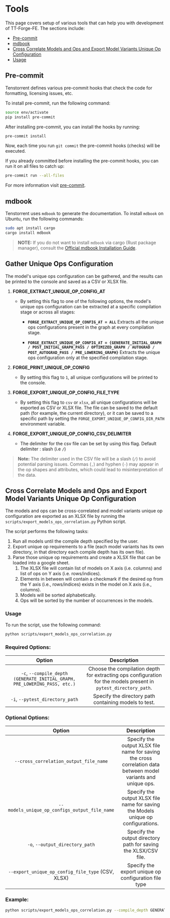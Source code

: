 # Tools

This page covers setup of various tools that can help you with development of TT-Forge-FE. The sections include:
* [Pre-commit](#pre-commit)
* [mdbook](#mdbook)
* [Cross Correlate Models and Ops and Export Model Variants Unique Op Configuration](#cross-correlate-models-and-ops-and-export-model-variants-unique-op-configuration)
* [Usage](#usage)

## Pre-commit

Tenstorrent defines various pre-commit hooks that check the code for formatting, licensing issues, etc.

To install pre-commit, run the following command:

```sh
source env/activate
pip install pre-commit
```

After installing pre-commit, you can install the hooks by running:

```sh
pre-commit install
```

Now, each time you run `git commit` the pre-commit hooks (checks) will be executed.

If you already committed before installing the pre-commit hooks, you can run it on all files to catch up:

```sh
pre-commit run --all-files
```

For more information visit [pre-commit](https://pre-commit.com/).

## mdbook

Tenstorrent uses `mdbook` to generate the documentation. To install `mdbook` on Ubuntu, run the following commands:

```sh
sudo apt install cargo
cargo install mdbook
```

>**NOTE:** If you do not want to install `mdbook` via cargo (Rust package manager), consult the [Official mdbook Installation Guide](https://rust-lang.github.io/mdBook/cli/index.html).

## Gather Unique Ops Configuration

The model's unique ops configuration can be gathered, and the results can be printed to the console and saved as a CSV or XLSX file.

1. **FORGE_EXTRACT_UNIQUE_OP_CONFIG_AT**
   - By setting this flag to one of the following options, the model's unique ops configuration can be extracted at a specific compilation stage or across all stages:

     - **`FORGE_EXTRACT_UNIQUE_OP_CONFIG_AT = ALL`**
       Extracts all the unique ops configurations present in the graph at every compilation stage.

     - **`FORGE_EXTRACT_UNIQUE_OP_CONFIG_AT = {GENERATE_INITIAL_GRAPH / POST_INITIAL_GRAPH_PASS / OPTIMIZED_GRAPH / AUTOGRAD / POST_AUTOGRAD_PASS / PRE_LOWERING_GRAPH}`**
       Extracts the unique ops configuration only at the specified compilation stage.

2. **FORGE_PRINT_UNIQUE_OP_CONFIG**
   - By setting this flag to `1`, all unique configurations will be printed to the console.

3. **FORGE_EXPORT_UNIQUE_OP_CONFIG_FILE_TYPE**
   - By setting this flag to `csv` or `xlsx`, all unique configurations will be exported as CSV or XLSX file. The file can be saved to the default path (for example, the current directory), or it can be saved to a specific path by setting the `FORGE_EXPORT_UNIQUE_OP_CONFIG_DIR_PATH` environment variable.

4. **FORGE_EXPORT_UNIQUE_OP_CONFIG_CSV_DELIMITER**
   - The delimiter for the csv file can be set by using this flag. Default delimiter : slash (i.e `/`)


> **Note:**
> The delimiter used in the CSV file will be a slash (`/`) to avoid potential parsing issues. Commas (`,`) and hyphen (`-`) may appear in the op shapes and attributes, which could lead to misinterpretation of the data.

## Cross Correlate Models and Ops and Export Model Variants Unique Op Configuration

The models and ops can be cross-correlated and model variants unique op configuration are exported as an XLSX file by running the `scripts/export_models_ops_correlation.py` Python script.

The script performs the following tasks:

1. Run all models until the compile depth specified by the user.
2. Export unique op requirements to a file (each model variants has its own directory, in that directory each compile depth has its own file).
3. Parse those unique op requirements and create a XLSX file that can be loaded into a google sheet.
   1. The XLSX file will contain list of models on X axis (i.e. columns) and list of ops on Y axis (i.e. rows/indices).
   2. Elements in between will contain a checkmark if the desired op from the Y axis (i.e., rows/indices) exists in the model on X axis (i.e., columns).
   3. Models will be sorted alphabetically.
   4. Ops will be sorted by the number of occurrences in the models.

### Usage

To run the script, use the following command:

```sh
python scripts/export_models_ops_correlation.py
```

### Required Options:

|                              **Option**                                   |                                                **Description**                                                   |
| :-----------------------------------------------------------------------: | :--------------------------------------------------------------------------------------------------------------: |
| `-c`, `--compile_depth (GENERATE_INITIAL_GRAPH, PRE_LOWERING_PASS, etc.)` | Choose the compilation depth for extracting ops configuration for the models present in `pytest_directory_path`. |
| `-i`, `--pytest_directory_path`                                           | Specify the directory path containing models to test.                                                            |

### Optional Options:

|                              **Option**                                   |                                                **Description**                                                   |
| :-----------------------------------------------------------------------: | :--------------------------------------------------------------------------------------------------------------: |
| `--cross_correlation_output_file_name`                                    | Specify the output XLSX file name for saving the cross correlation data between model variants and unique ops.   |
| `--models_unique_op_configs_output_file_name`                             | Specify the output XLSX file name for saving the Models unique op configurations.                                |
| `-o`, `--output_directory_path`                                           | Specify the output directory path for saving the XLSX/CSV file.                                                  |
| `--export_unique_op_config_file_type` (CSV, XLSX)                         | Specify the export unique op configuration file type                                                             |
### Example:

```sh
python scripts/export_models_ops_correlation.py --compile_depth GENERATE_INITIAL_GRAPH --pytest_directory_path forge/test/model_demos/high_prio/nlp/pytorch
```
